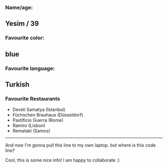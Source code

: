 ### Name/age:
Yesim / 39
---
### Favourite color:
blue
---
### Favourite language:
Turkish
---
### Favourite Restaurants

- Develi Samatya (Istanbul)
- Füchschen Brauhaus (Düsseldorf)
- Pastificio Guerra (Rome)
- Ramiro (Lisbon)
- Remataki (Samos)
---
And now I'm gonna pull this line to my own laptop.
but where is this code line?

Cool, this is some nice info! I am happy to collaborate :)
